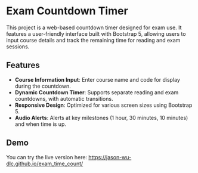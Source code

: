 # Exam Countdown Timer

This project is a web-based countdown timer designed for exam use. It features a user-friendly interface built with Bootstrap 5, allowing users to input course details and track the remaining time for reading and exam sessions.

## Features

- **Course Information Input**: Enter course name and code for display during the countdown.
- **Dynamic Countdown Timer**: Supports separate reading and exam countdowns, with automatic transitions.
- **Responsive Design**: Optimized for various screen sizes using Bootstrap 5.
- **Audio Alerts**: Alerts at key milestones (1 hour, 30 minutes, 10 minutes) and when time is up.

## Demo

You can try the live version here: https://jason-wu-dlc.github.io/exam_time_count/

